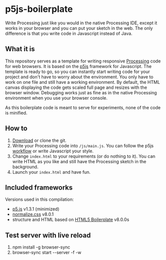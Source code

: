 # p5js-boilerplate

Write Processing just like you would in the native Processing IDE, except it works in your browser and you can put your sketch in the web. The only difference is that you write code in Javascript instead of Java.

## What it is

This repository serves as a template for writing responsive [Processing](https://processing.org/) code for web browsers. It is based on the [p5js](http://p5js.org/) framework for Javascript. The template is ready to go, so you can instantly start writing code for your project and don't have to worry about the environment. You only have to work on one file and still have a working environment. By default, the HTML canvas displaying the code gets scaled full page and resizes with the browser window. Debugging works just as fine as in the native Processing environment when you use your browser console.

As this boilerplate code is meant to serve for experiments, none of the code is minified.

## How to

1. [Download](https://github.com/bsplt/p5js-boilerplate/archive/master.zip) or clone the git.
2. Write your Processing code into `/js/main.js`. You can follow the p5js [workflow](http://p5js.org/get-started/) or write Javascript your style.
3. Change `index.html` to your requirements (or do nothing to it). You can write HTML as you like and still have the Processing sketch in the background.
4. Launch your `index.html` and have fun.

## Included frameworks

Versions used in this compilation:

- [p5.js](http://p5js.org/) v1.3.1 (minimized)
- [normalize.css](https://github.com/anishathalye/?normalize) v8.0.1
- structure and HTML based on [HTML5 Boilerplate](https://html5boilerplate.com/) v8.0.0s


## Test server with live reload

 1. npm install -g browser-sync
 2. browser-sync start --server -f -w
